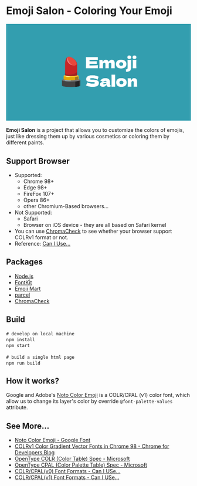 # Emoji Salon - Coloring Your Emoji

![](src/image/social.png)

**Emoji Salon** is a project that allows you to customize the colors of emojis, just like dressing them up by various cosmetics or coloring them by different paints.

## Support Browser

- Supported:
  - Chrome 98+
  - Edge 98+
  - FireFox 107+
  - Opera 86+
  - other Chromium-Based browsers...
- Not Supported:
  - Safari
  - Browser on iOS device - they are all based on Safari kernel
- You can use [ChromaCheck](https://pixelambacht.nl/chromacheck/) to see whether your browser support COLRv1 format or not.
- Reference: [Can I Use...](https://caniuse.com/colr-v1)

## Packages

- [Node.js](https://nodejs.org/)
- [FontKit](https://github.com/foliojs/fontkit)
- [Emoji Mart](https://github.com/missive/emoji-mart)
- [parcel](https://parceljs.org/)
- [ChromaCheck](https://github.com/RoelN/ChromaCheck)

## Build

```
# develop on local machine
npm install
npm start

# build a single html page
npm run build
```

## How it works?

Google and Adobe's [Noto Color Emoji](https://fonts.google.com/noto/specimen/Noto+Color+Emoji) is a COLR/CPAL (v1) color font, which allow us to change its layer's color by override `@font-palette-values` attribute.

## See More...

- [Noto Color Emoji - Google Font](https://fonts.google.com/noto/specimen/Noto+Color+Emoji)
- [COLRv1 Color Gradient Vector Fonts in Chrome 98 - Chrome for Developers Blog](https://developer.chrome.com/blog/colrv1-fonts/)
- [OpenType COLR (Color Table) Spec - Microsoft](https://learn.microsoft.com/en-us/typography/opentype/spec/colr)
- [OpenType CPAL (Color Palette Table) Spec - Microsoft](https://learn.microsoft.com/en-us/typography/opentype/spec/cpal)
- [COLR/CPAL(v0) Font Formats - Can I USe...](https://caniuse.com/colr)
- [COLR/CPAL(v1) Font Formats - Can I USe...](https://caniuse.com/colr-v1)

